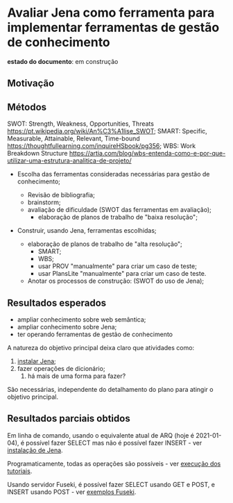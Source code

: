 # Avaliar Jena como ferramenta para implementar ferramentas de gestão de conhecimento

**estado do documento**: em construção

## Motivação

## Métodos

SWOT: Strength, Weakness, Opportunities, Threats <https://pt.wikipedia.org/wiki/An%C3%A1lise_SWOT>;
SMART: Specific, Measurable, Attainable, Relevant, Time-bound <https://thoughtfullearning.com/inquireHSbook/pg356>;
WBS: Work Breakdown Structure <https://artia.com/blog/wbs-entenda-como-e-por-que-utilizar-uma-estrutura-analitica-de-projeto/>

- Escolha das ferramentas consideradas necessárias para gestão de conhecimento;
    - Revisão de bibliografia;
    - brainstorm;
    - avaliação de dificuldade (SWOT das ferramentas em avaliação);
        - elaboração de planos de trabalho de "baixa resolução";

- Construir, usando Jena, ferramentas escolhidas;
    - elaboração de planos de trabalho de "alta resolução";
        - SMART;
        - WBS;
        - usar PROV "manualmente" para criar um caso de teste;
        - usar PlansLite "manualmente" para criar um caso de teste.
    - Anotar os processos de construção: (SWOT do uso de Jena); 

## Resultados esperados

- ampliar conhecimento sobre web semântica;
- ampliar conhecimento sobre Jena;
- ter operando ferramentas de gestão de conhecimento


A natureza do objetivo principal deixa claro que atividades como:

1. [instalar Jena](InstalaJena.md);
2. fazer operações de dicionário;
    1. há mais de uma forma para fazer?

São necessárias, independente do detalhamento do plano para atingir o objetivo principal.

## Resultados parciais obtidos

Em linha de comando, usando o equivalente atual de ARQ (hoje é 2021-01-04), é possível fazer SELECT mas não é possível fazer INSERT - ver [instalação de Jena](InstalaJena.md).

Programaticamente, todas as operações são possíveis - ver [execução dos tutoriais](ExecucaoTutoriaisJena.md).

Usando servidor Fuseki, é possível fazer SELECT usando GET e POST, e INSERT usando POST - ver [exemplos Fuseki](AlgunsExemplosDeUsoDeFuseki.md).


